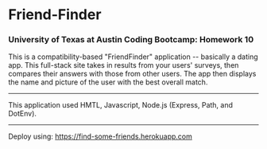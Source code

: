 # Friend-Finder

### University of Texas at Austin Coding Bootcamp: Homework 10


This is a compatibility-based "FriendFinder" application -- basically a dating app. This full-stack site takes in results from your users' surveys, then compares their answers with those from other users. The app then displays the name and picture of the user with the best overall match.

---

This application used HMTL, Javascript, Node.js (Express, Path, and DotEnv).

---

Deploy using: https://find-some-friends.herokuapp.com
